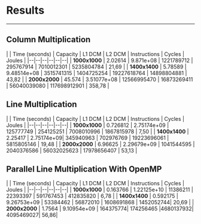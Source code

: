 # Results
---------

## Column Multiplication

|               | Time (seconds)  | Capacity | L1 DCM | L2 DCM | Instructions | Cycles | Joules |
|--|--|--|--|--|--|
| **1000x1000** | 2.02614 | 9.871e+08 | 1221789712 | 295767914 | 7010012301 | 5235804784 | 21,69 |
| **1400x1400** | 5.78589 | 9.48514e+08 | 3515741315 | 1404725254 | 19227618764 | 14898804881 | 43,82 |
| **2000x2000** | 45.574  | 3.51077e+08 | 12566995470 | 16873269411 | 56040039080 | 117698912901 | 358,78 |

## Line Multiplication

|               | Time (seconds)  | Capacity | L1 DCM | L2 DCM | Instructions | Cycles | Joules |
|--|--|--|--|--|--|
| **1000x1000** | 0.726812 | 2.75174e+09 | 125777749 | 254125251 | 7008010996 | 1867815978 | 7,50 |
| **1400x1400** | 2.25417 | 2.75174e+09| 345940963 | 702976769 | 19223696061 | 5815805146 | 19,48 |
| **2000x2000** | 6.96625 | 2.29679e+09 | 1041544595 | 2040376586 | 56032025623 | 17978656407 | 53,13 |
## Parallel Line Multiplication With OpenMP 

|               | Time (seconds)  | Capacity | L1 DCM | L2 DCM | Instructions | Cycles | Joules |
|--|--|--|--|--|--|
| **1000x1000** | 0.163766 | 1.22125e+10 | 11386211 | 22393397 | 591767453 | 412835820 |  6,78 |
| **1400x1400** | 0.592175 | 9.26753e+09 | 53384462 | 56872010 | 1608691868 | 1452052744| 20,69 |
| **2000x2000** | 1.7564 |   9.10954e+09 | 164375774| 174256465 |4680137932| 4095469027|  56,86|

